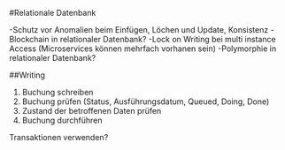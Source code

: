 #Relationale Datenbank

-Schutz vor Anomalien beim Einfügen, Löchen und Update, Konsistenz
-Blockchain in relationaler Datenbank?
-Lock on Writing bei multi instance Access (Microservices können mehrfach vorhanen sein)
-Polymorphie in relationaler Datenbank?





##Writing
1. Buchung schreiben
2. Buchung prüfen (Status, Ausführungsdatum, Queued, Doing, Done)
3. Zustand der betroffenen Daten prüfen
4. Buchung durchführen

Transaktionen verwenden?